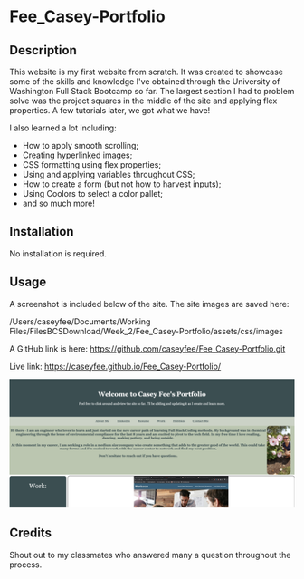 # Fee_Casey-Portfolio
## Description

This website is my first website from scratch. It was created to showcase some of the skills and knowledge I've obtained through the University of Washington Full Stack Bootcamp so far. The largest section I had to problem solve was the project squares in the middle of the site and applying flex properties. A few tutorials later, we got what we have!

I also learned a lot including:

- How to apply smooth scrolling;
- Creating hyperlinked images;
- CSS formatting using flex properties;
- Using and applying variables throughout CSS;
- How to create a form (but not how to harvest inputs);
- Using Coolors to select a color pallet;
- and so much more!


## Installation

No installation is required.

## Usage

A screenshot is included below of the site. The site images are saved here: 

/Users/caseyfee/Documents/Working Files/FilesBCSDownload/Week_2/Fee_Casey-Portfolio/assets/css/images


A GitHub link is here: https://github.com/caseyfee/Fee_Casey-Portfolio.git


Live link: https://caseyfee.github.io/Fee_Casey-Portfolio/

![Webpage Screenshot](./assets/css/images/portfolio-pic.png)


## Credits

Shout out to my classmates who answered many a question throughout the process.